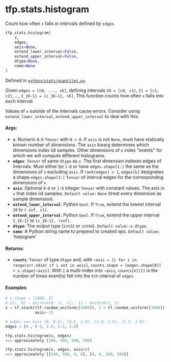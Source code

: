 <div itemscope itemtype="http://developers.google.com/ReferenceObject">
<meta itemprop="name" content="tfp.stats.histogram" />
<meta itemprop="path" content="Stable" />
</div>

# tfp.stats.histogram

Count how often `x` falls in intervals defined by `edges`.

``` python
tfp.stats.histogram(
    x,
    edges,
    axis=None,
    extend_lower_interval=False,
    extend_upper_interval=False,
    dtype=None,
    name=None
)
```



Defined in [`python/stats/quantiles.py`](https://github.com/tensorflow/probability/tree/master/tensorflow_probability/python/stats/quantiles.py).

<!-- Placeholder for "Used in" -->

Given `edges = [c0, ..., cK]`, defining intervals
`I0 = [c0, c1)`, `I1 = [c1, c2)`, ..., `I_{K-1} = [c_{K-1}, cK]`,
This function counts how often `x` falls into each interval.

Values of `x` outside of the intervals cause errors.  Consider using
`extend_lower_interval`, `extend_upper_interval` to deal with this.

#### Args:

* <b>`x`</b>:  Numeric `N-D` `Tensor` with `N > 0`.  If `axis` is not
  `None`, must have statically known number of dimensions. The
  `axis` kwarg determines which dimensions index iid samples.
  Other dimensions of `x` index "events" for which we will compute different
  histograms.
* <b>`edges`</b>:  `Tensor` of same `dtype` as `x`.  The first dimension indexes edges
  of intervals.  Must either be `1-D` or have `edges.shape[1:]` the same
  as the dimensions of `x` excluding `axis`.
  If `rank(edges) > 1`, `edges[k]` designates a shape `edges.shape[1:]`
  `Tensor` of interval edges for the corresponding dimensions of `x`.
* <b>`axis`</b>:  Optional `0-D` or `1-D` integer `Tensor` with constant
  values. The axis in `x` that index iid samples.
  `Default value:` `None` (treat every dimension as sample dimension).
* <b>`extend_lower_interval`</b>:  Python `bool`.  If `True`, extend the lowest
  interval `I0` to `(-inf, c1]`.
* <b>`extend_upper_interval`</b>:  Python `bool`.  If `True`, extend the upper
  interval `I_{K-1}` to `[c_{K-1}, +inf)`.
* <b>`dtype`</b>: The output type (`int32` or `int64`). `Default value:` `x.dtype`.
* <b>`name`</b>:  A Python string name to prepend to created ops.
  `Default value:` 'histogram'


#### Returns:

* <b>`counts`</b>: `Tensor` of type `dtype` and, with
  `~axis = [i for i in range(arr.ndim) if i not in axis]`,
  `counts.shape = [edges.shape[0]] + x.shape[~axis]`.
  With `I` a multi-index into `~axis`, `counts[k][I]` is the number of times
  event(s) fell into the `kth` interval of `edges`.

#### Examples

```python
# x.shape = [1000, 2]
# x[:, 0] ~ Uniform(0, 1), x[:, 1] ~ Uniform(1, 2).
x = tf.stack([tf.random_uniform([1000]), 1 + tf.random_uniform([1000])],
             axis=-1)

# edges ==> bins [0, 0.5), [0.5, 1.0), [1.0, 1.5), [1.5, 2.0].
edges = [0., 0.5, 1.0, 1.5, 2.0]

tfp.stats.histogram(x, edges)
==> approximately [500, 500, 500, 500]

tfp.stats.histogram(x, edges, axis=0)
==> approximately [[500, 500, 0, 0], [0, 0, 500, 500]]
```